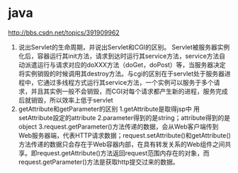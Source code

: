 # java

http://bbs.csdn.net/topics/391909962

1. 说出Servlet的生命周期，并说出Servlet和CGI的区别。
   Servlet被服务器实例化后，容器运行其init方法，请求到达时运行其service方法，service方法自动派遣运行与请求对应的doXXX方法（doGet，doPost）等，当服务器决定将实例销毁的时候调用其destroy方法。与cgi的区别在于servlet处于服务器进程中，它通过多线程方式运行其service方法，一个实例可以服务于多个请求，并且其实例一般不会销毁，而CGI对每个请求都产生新的进程，服务完成后就销毁，所以效率上低于servlet
2. getAttribute和getParameter的区别
  1.getAttribute是取得jsp中 用setAttribute設定的attribute 
  2.parameter得到的是string；attribute得到的是object 
  3.request.getParameter()方法传递的数据，会从Web客户端传到Web服务器端，代表HTTP请求数据；request.setAttribute()和getAttribute()方法传递的数据只会存在于Web容器内部，在具有转发关系的Web组件之间共享。即request.getAttribute()方法返回request范围内存在的对象，而request.getParameter()方法是获取http提交过来的数据。

